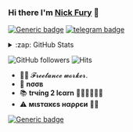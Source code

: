 ### Hi there I'm [Nick Fury](https://github.com/NickxFury) 👋

[![Generic badge](https://img.shields.io/badge/REACHME-@-<COLOR>.svg)](https://github.com/NickxFury) [![telegram badge](https://img.shields.io/badge/NickxFury-30302f?style=flat&logo=telegram)](https://telegram.dog/NickxFury)

<details>
 
 <summary>:zap: GitHub Stats</summary>

![NickxFury GitHub stats](https://github-readme-stats-dulquer9.vercel.app/api?username=NickxFury&theme=gruvbox&show_icons=true)

[![NickxFury Readme Card](https://github-readme-stats-dulquer9.vercel.app/api/pin/?username=NickxFury&repo=github-readme-stats)](https://github.com/NickxFury)

[![Top Langs](https://github-readme-stats-dulquer9.vercel.app/api/top-langs/?username=NickxFury&layout=compact)](https://github.com/NickxFury)

</details>

![GitHub followers](https://img.shields.io/github/followers/NickxFury?style=social)      ![Hits](https://hits.seeyoufarm.com/api/count/incr/badge.svg?url=https://github.com/NickxFury/)

- 👨‍💼 𝓕𝓻𝓮𝓮𝓵𝓪𝓷𝓬𝓮  𝔀𝓸𝓻𝓴𝓮𝓻.
- 🌚 <b>nσσв</b>
- 📚 <b>trчíng 2 lєαrn</b> 🚶🏻‍♂️🚶🏻‍♂️
- ⚠️ <b>мιѕтαкєѕ нαρρєи</b> 🤷‍♂️

[![Generic badge](https://img.shields.io/badge/ForㅤMo꒦꒐ꏂꇙ..ㅤping@-MOVIECLUB_CHAT-RED.svg)](https://telegram.dog/MOVIECLUB_CHAT) 
